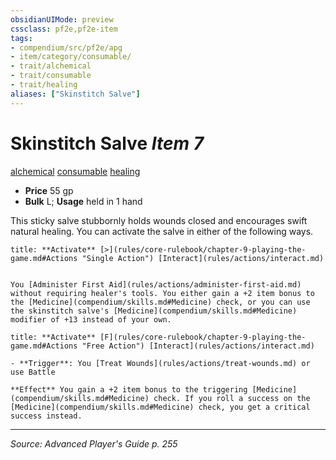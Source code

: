 ```yaml
---
obsidianUIMode: preview
cssclass: pf2e,pf2e-item
tags:
- compendium/src/pf2e/apg
- item/category/consumable/
- trait/alchemical
- trait/consumable
- trait/healing
aliases: ["Skinstitch Salve"]
---
```

# Skinstitch Salve *Item 7*  
[alchemical](alchemical.md "Alchemical Item Trait")  [consumable](consumable.md "Consumable Item Trait")  [healing](healing.md "Healing Effect Trait")  

- **Price** 55 gp
- **Bulk** L; **Usage** held in 1 hand

This sticky salve stubbornly holds wounds closed and encourages swift natural healing. You can activate the salve in either of the following ways.

```ad-embed-ability
title: **Activate** [>](rules/core-rulebook/chapter-9-playing-the-game.md#Actions "Single Action") [Interact](rules/actions/interact.md)


You [Administer First Aid](rules/actions/administer-first-aid.md) without requiring healer's tools. You either gain a +2 item bonus to the [Medicine](compendium/skills.md#Medicine) check, or you can use the skinstitch salve's [Medicine](compendium/skills.md#Medicine) modifier of +13 instead of your own.
```

```ad-embed-ability
title: **Activate** [F](rules/core-rulebook/chapter-9-playing-the-game.md#Actions "Free Action") [Interact](rules/actions/interact.md)

- **Trigger**: You [Treat Wounds](rules/actions/treat-wounds.md) or use Battle

**Effect** You gain a +2 item bonus to the triggering [Medicine](compendium/skills.md#Medicine) check. If you roll a success on the [Medicine](compendium/skills.md#Medicine) check, you get a critical success instead.
```


---
*Source: Advanced Player's Guide p. 255*